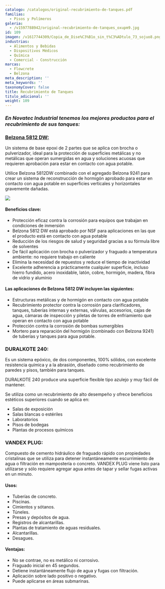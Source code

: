 ```yaml
---
catalogo: /catalogos/original-recubrimiento-de-tanques.pdf
familias:
  - Pisos y Polímeros
galeria:
  - /v1597788942/original-recubrimiento-de-tanques_oxupm9.jpg
id: 109
imagen: /v1617744309/Copia_de_Dise%C3%B1o_sin_t%C3%ADtulo_73_sojuo8.png
industrias:
  - Alimentos y Bebidas
  - Dispositivos Médicos
  - Química
  - Comercial - Construcción
marcas:
  - Flowcrete
  - Belzona
meta_description: ''
meta_keywords: ''
taxonomyCover: false
title: Recubrimiento de Tanques
titulo_adicional: ''
weight: 109
---
```

### **_En Novatec Industrial tenemos los mejores productos para el recubrimiento de sus tanques:_**

### [**Belzona 5812 DW:**](https://www.belzona.com/es/products/5000/5812dw.aspx)

Un sistema de base epoxi de 2 partes que se aplica con brocha o pulverizador, ideal para la protección de superficies metálicas y no metálicas que operan sumergidas en agua y soluciones acuosas que requieren aprobación para estar en contacto con agua potable.

Utilice Belzona 5812DW combinado con el agregado Belzona 9241 para crear un sistema de reconstrucción de hormigón aprobado para estar en contacto con agua potable en superficies verticales y horizontales gravemente dañadas.

![](https://res.cloudinary.com/novatec/v1597788545/5812dw_1_o5gyuw.jpg)

#### Beneficios clave:

* Protección eficaz contra la corrosión para equipos que trabajan en condiciones de inmersión
* Belzona 5812 DW está aprobado por NSF para aplicaciones en las que el producto está en contacto con agua potable
* Reducción de los riesgos de salud y seguridad gracias a su fórmula libre de solventes
* De fácil aplicación con brocha o pulverizador y fraguado a temperatura ambiente: no requiere trabajo en caliente
* Elimina la necesidad de repuestos y reduce el tiempo de inactividad
* Excelente adherencia a prácticamente cualquier superficie, incluso hierro fundido, acero inoxidable, latón, cobre, hormigón, madera, fibra de vidrio y aluminio

#### Las aplicaciones de Belzona 5812 DW incluyen las siguientes:

* Estructuras metálicas y de hormigón en contacto con agua potable
* Recubrimiento protector contra la corrosión para clarificadores, tanques, tuberías internas y externas, válvulas, accesorios, cajas de agua, cámaras de inspección y piletas de torres de enfriamiento que operan en contacto con agua potable
* Protección contra la corrosión de bombas sumergibles
* Mortero para reparación del hormigón (combinado con Belzona 9241) de tuberías y tanques para agua potable.

### DURALKOTE 240:

Es un sistema epóxico, de dos componentes, 100% sólidos, con excelente resistencia química y a la abrasión, diseñado como recubrimiento de paredes y pisos, también para tanques.

DURALKOTE 240 produce una superficie flexible tipo azulejo y muy fácil de mantener.

Se utiliza como un recubrimiento de alto desempeño y ofrece beneficios estéticos superiores cuando se aplica en: 

* Salas de exposición 
* Salas blancas o estériles 
* Laboratorios 
* Pisos de bodegas 
* Plantas de procesos químicos 

### VANDEX PLUG:

Compuesto de cemento hidráulico de fraguado rápido con propiedades cristalinas que se utiliza para detener instantáneamente escurrimiento de agua o filtración en mampostería o concreto. VANDEX PLUG viene listo para utilizarse y sólo requiere agregar agua antes de tapar y sellar fugas activas en un minuto.

#### Usos:

* Tuberías de concreto.
* Piscinas.
* Cimientos y sótanos.
* Túneles.
* Presas y depósitos de agua.
* Registros de alcantarillas.
* Plantas de tratamiento de aguas residuales.
* Alcantarillas.
* Desagues.

#### Ventajas:

* No se contrae, no es metálico ni corrosivo.
* Fraguado inicial en 45 segundos.
* Detiene instantáneamente flujo de agua y fugas con filtración.
* Aplicación sobre lado positivo o negativo.
* Puede aplicarse en áreas submarinas.